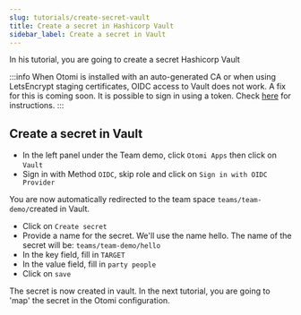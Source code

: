 ```yaml
---
slug: tutorials/create-secret-vault
title: Create a secret in Hashicorp Vault
sidebar_label: Create a secret in Vault
---
```


In his tutorial, you are going to create a secret Hashicorp Vault

:::info
When Otomi is installed with an auto-generated CA or when using LetsEncrypt staging certificates, OIDC access to Vault does not work. A fix for this is coming soon.
It is possible to sign in using a token. Check [here](/docs/apps/vault) for instructions.
:::

## Create a secret in Vault

- In the left panel under the Team demo, click `Otomi Apps` then click on `Vault`
- Sign in with Method `OIDC`, skip role and click on `Sign in with OIDC Provider`

You are now automatically redirected to the team space `teams/team-demo/`created in Vault.

- Click on `Create secret`
- Provide a name for the secret. We'll use the name hello. The name of the secret will be: `teams/team-demo/hello`
- In the key field, fill in `TARGET`
- In the value field, fill in `party people`
- Click on `save`

The secret is now created in vault. In the next tutorial, you are going to 'map' the secret in the Otomi configuration.